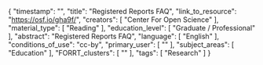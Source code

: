 {
    "timestamp": "",
    "title": "Registered Reports FAQ",
    "link_to_resource": "https://osf.io/gha9f/",
    "creators": [
        "Center For Open Science"
    ],
    "material_type": [
        "Reading"
    ],
    "education_level": [
        "Graduate / Professional"
    ],
    "abstract": "Registered Reports FAQ",
    "language": [
        "English"
    ],
    "conditions_of_use": "cc-by",
    "primary_user": [
        ""
    ],
    "subject_areas": [
        "Education"
    ],
    "FORRT_clusters": [
        ""
    ],
    "tags": [
        "Research"
    ]
}